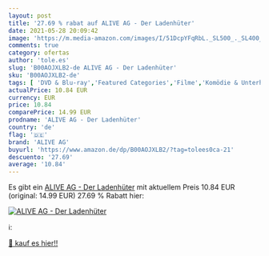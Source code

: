 ```yaml
---
layout: post
title: '27.69 % rabat auf ALIVE AG - Der Ladenhüter'
date: 2021-05-28 20:09:42
image: 'https://m.media-amazon.com/images/I/51DcpYFqRbL._SL500_._SL400_.jpg'
comments: true
category: ofertas
author: 'tole.es'
slug: 'B00AOJXLB2-de ALIVE AG - Der Ladenhüter'
sku: 'B00AOJXLB2-de'
tags: [ 'DVD & Blu-ray','Featured Categories','Filme','Komödie & Unterhaltung','alive ag', ]
actualPrice: 10.84 EUR
currency: EUR
price: 10.84
comparePrice: 14.99 EUR
prodname: 'ALIVE AG - Der Ladenhüter'
country: 'de'
flag: '🇩🇪'
brand: 'ALIVE AG'
buyurl: 'https://www.amazon.de/dp/B00AOJXLB2/?tag=tolees0ca-21'
descuento: '27.69'
average: '10.84'
---
```


Es gibt ein [ALIVE AG - Der Ladenhüter](https://www.amazon.de/dp/B00AOJXLB2/?tag=tolees0ca-21) mit aktuellem Preis 10.84 EUR (original: 14.99 EUR) 27.69 % Rabatt hier:

[![ALIVE AG - Der Ladenhüter](https://m.media-amazon.com/images/I/51DcpYFqRbL._SL500_._SL400_.jpg)](https://www.amazon.de/dp/B00AOJXLB2/?tag=tolees0ca-21)

ℹ️:


[🛒 kauf es hier!!](https://www.amazon.de/dp/B00AOJXLB2/?tag=tolees0ca-21)
